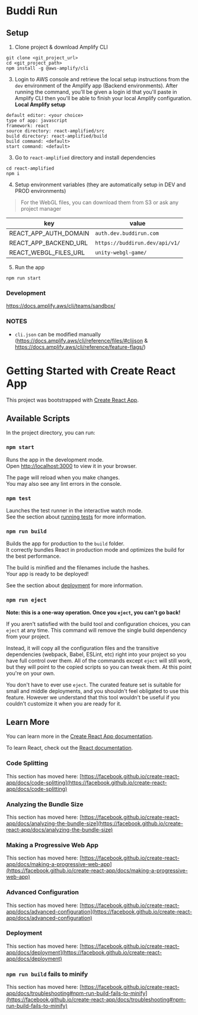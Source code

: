 # Buddi Run

## Setup
1. Clone project & download Amplify CLI
```
git clone <git_project_url>
cd <git_project_path>
npm install -g @aws-amplify/cli
```
3. Login to AWS console and retrieve the local setup instructions from the `dev` environment of the Amplify app (Backend environments). After running the command, you'll be given a login id that you'll paste in Amplify CLI then you'll be able to finish your local Amplify configuration.
**Local Amplify setup**
```
default editor: <your choice>
type of app: javascript
framework: react
source directory: react-amplified/src 
build directory: react-amplified/build
build command: <default>
start command: <default>
```
3. Go to `react-amplified` directory and install dependencies
```
cd react-amplified
npm i
```

4. Setup environment variables (they are automatically setup in DEV and PROD environments)
> For the WebGL files, you can download them from S3 or ask any project manager

| key | value |
|---|---|
| REACT_APP_AUTH_DOMAIN | `auth.dev.buddirun.com` |
| REACT_APP_BACKEND_URL | `https://buddirun.dev/api/v1/` |
| REACT_WEBGL_FILES_URL | `unity-webgl-game/` |

5. Run the app
```
npm run start
```

### Development
https://docs.amplify.aws/cli/teams/sandbox/

### NOTES
- `cli.json` can be modified manually (https://docs.amplify.aws/cli/reference/files/#clijson & https://docs.amplify.aws/cli/reference/feature-flags/)








# Getting Started with Create React App

This project was bootstrapped with [Create React App](https://github.com/facebook/create-react-app).

## Available Scripts

In the project directory, you can run:

### `npm start`

Runs the app in the development mode.\
Open [http://localhost:3000](http://localhost:3000) to view it in your browser.

The page will reload when you make changes.\
You may also see any lint errors in the console.

### `npm test`

Launches the test runner in the interactive watch mode.\
See the section about [running tests](https://facebook.github.io/create-react-app/docs/running-tests) for more
information.

### `npm run build`

Builds the app for production to the `build` folder.\
It correctly bundles React in production mode and optimizes the build for the best performance.

The build is minified and the filenames include the hashes.\
Your app is ready to be deployed!

See the section about [deployment](https://facebook.github.io/create-react-app/docs/deployment) for more information.

### `npm run eject`

**Note: this is a one-way operation. Once you `eject`, you can't go back!**

If you aren't satisfied with the build tool and configuration choices, you can `eject` at any time. This command will
remove the single build dependency from your project.

Instead, it will copy all the configuration files and the transitive dependencies (webpack, Babel, ESLint, etc) right
into your project so you have full control over them. All of the commands except `eject` will still work, but they will
point to the copied scripts so you can tweak them. At this point you're on your own.

You don't have to ever use `eject`. The curated feature set is suitable for small and middle deployments, and you
shouldn't feel obligated to use this feature. However we understand that this tool wouldn't be useful if you couldn't
customize it when you are ready for it.

## Learn More

You can learn more in
the [Create React App documentation](https://facebook.github.io/create-react-app/docs/getting-started).

To learn React, check out the [React documentation](https://reactjs.org/).

### Code Splitting

This section has moved
here: [https://facebook.github.io/create-react-app/docs/code-splitting](https://facebook.github.io/create-react-app/docs/code-splitting)

### Analyzing the Bundle Size

This section has moved
here: [https://facebook.github.io/create-react-app/docs/analyzing-the-bundle-size](https://facebook.github.io/create-react-app/docs/analyzing-the-bundle-size)

### Making a Progressive Web App

This section has moved
here: [https://facebook.github.io/create-react-app/docs/making-a-progressive-web-app](https://facebook.github.io/create-react-app/docs/making-a-progressive-web-app)

### Advanced Configuration

This section has moved
here: [https://facebook.github.io/create-react-app/docs/advanced-configuration](https://facebook.github.io/create-react-app/docs/advanced-configuration)

### Deployment

This section has moved
here: [https://facebook.github.io/create-react-app/docs/deployment](https://facebook.github.io/create-react-app/docs/deployment)

### `npm run build` fails to minify

This section has moved
here: [https://facebook.github.io/create-react-app/docs/troubleshooting#npm-run-build-fails-to-minify](https://facebook.github.io/create-react-app/docs/troubleshooting#npm-run-build-fails-to-minify)

